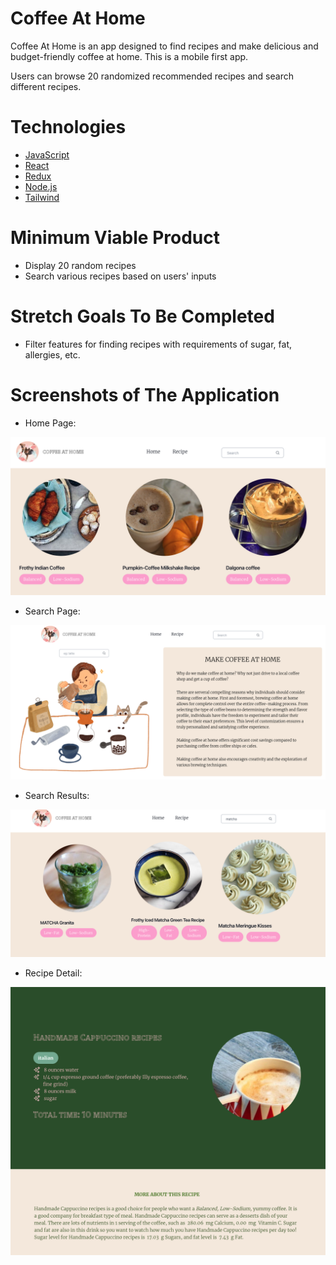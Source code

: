 # Coffee At Home

Coffee At Home is an app designed to find recipes and make delicious and budget-friendly coffee at home. This is a mobile first app.

Users can browse 20 randomized recommended recipes and search different recipes. 

# Technologies

* [JavaScript](https://www.javascript.com/)
* [React](https://reactjs.org/)
* [Redux](https://redux.js.org/)
* [Node.js](https://nodejs.org/en/)
* [Tailwind](https://tailwindcss.com/)

# Minimum Viable Product

- Display 20 random recipes
- Search various recipes based on users' inputs

# Stretch Goals To Be Completed
- Filter features for finding recipes with requirements of sugar, fat, allergies, etc. 

# Screenshots of The Application

- Home Page:

![Home Page Screenshot](./screenshots/app.png)

- Search Page:

![Search Page Screenshot](./screenshots/search.png)

- Search Results:

![Search Results Page Screenshot](./screenshots/searchResults.png)

- Recipe Detail: 

![Recipe Detail Page Screenshot](./screenshots/details.png)